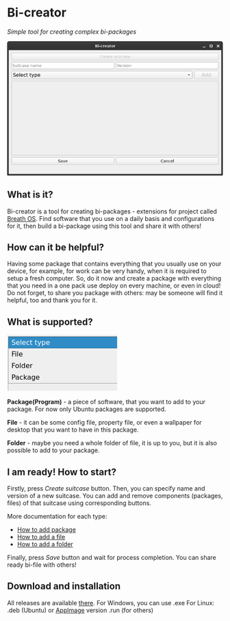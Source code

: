 # Bi-creator

*Simple tool for creating complex bi-packages*

![main_window](docs/main_window.png)

## What is it?

Bi-creator is a tool for creating bi-packages - extensions for project called [Breath OS](https://breathos.github.io/). Find software that you use on a daily basis and configurations for it, then build a bi-package using this tool and share it with others!

## How can it be helpful?

Having some package that contains everything that you usually use on your device, for example, for work can be very handy, when it is required to setup a fresh computer. So, do it now and create a package with everything that you need in a one pack use deploy on every machine, or even in cloud! Do not forget, to share you package with others: may be someone will find it helpful, too and thank you for it. 

## What is supported?

![supported_types](docs/supported_types.png)

**Package(Program)** - a piece of software, that you want to add to your package. For now only Ubuntu packages are supported.

**File** - it can be some config file, property file, or even a wallpaper for desktop that you want to have in this package. 

**Folder** - maybe you need a whole folder of file, it is up to you, but it is also possible to add to your package.

## I am ready! How to start?
Firstly, press *Create suitcase* button. Then, you can specify name and version of a new suitcase.
You can add and remove components (packages, files) of that suitcase using corresponding buttons.

More documentation for each type:
- [How to add package](docs/PACKAGE_DOCUMENTATION.md)
- [How to add a file](docs/FILE_DOCUMENATION.md)
- [How to add a folder](docs/FOLDER_DOCUMENTATION.md)

Finally, press *Save* button and wait for process completion. 
You can share ready bi-file with others!

## Download and installation
All releases are available [there](https://github.com/BreathOS/bi-creator/releases).
For Windows, you can use .exe
For Linux: .deb (Ubuntu) or [AppImage](https://appimage.org/) version .run (for others)
